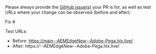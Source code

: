 Please always provide the [GitHub issue(s)](../issues) your PR is for, as well as test URLs where your change can be observed (before and after):

Fix #<gh-issue-id>

Test URLs:
- Before: https://main--AEMEdgeNew--Adobe-Pega.hlx.live/
- After: https://<branch>--AEMEdgeNew--Adobe-Pega.hlx.live/
